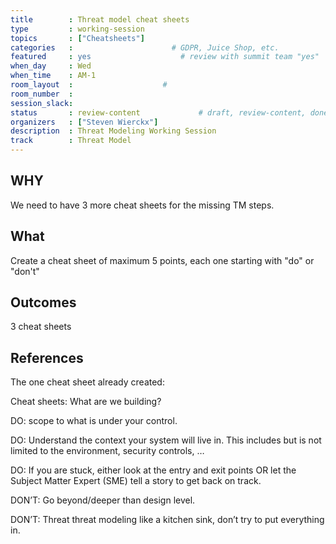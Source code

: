 ```yaml
---
title        : Threat model cheat sheets
type         : working-session
topics       : ["Cheatsheets"]
categories   :                      # GDPR, Juice Shop, etc.
featured     : yes                    # review with summit team "yes"
when_day     : Wed
when_time    : AM-1
room_layout  :                    #
room_number  :
session_slack:
status       : review-content             # draft, review-content, done
organizers   : ["Steven Wierckx"]
description  : Threat Modeling Working Session
track        : Threat Model
---
```


## WHY

We need to have 3 more cheat sheets for the missing TM steps.

## What

Create a cheat sheet of maximum 5 points, each one starting with "do" or "don't"

## Outcomes

3 cheat sheets

## References

The one cheat sheet already created:

Cheat sheets: What are we building?

DO: scope to what is under your control.

DO: Understand the context your system will live in. This includes but is not limited to the environment, security controls, …

DO: If you are stuck, either look at the entry and exit points OR let the Subject Matter Expert (SME) tell a story to get back on track.

DON’T: Go beyond/deeper than design level.

DON’T: Threat threat modeling like a kitchen sink, don’t try to put everything in.
